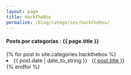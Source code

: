```yaml
---
layout: page
title: HackTheBox
permalink: /blog/categories/hackthebox/
---
```


<h4> Posts por categorías : {{ page.title }} </h4>

<div class="card">
{% for post in site.categories.hackthebox %}
 <li class="category-posts"><span>{{ post.date | date_to_string }}</span> &nbsp; <a href="{{ post.url }}">{{ post.title }}</a></li>
{% endfor %}
</div>
